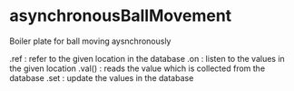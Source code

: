 # asynchronousBallMovement
Boiler plate for ball moving aysnchronously

.ref : refer to the given location in the database
.on : listen to the values in the given location
.val() : reads the value which is collected from the database
.set : update the values in the database
